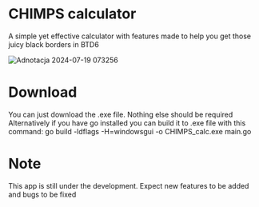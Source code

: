 # CHIMPS calculator

A simple yet effective calculator with features made to help you get those juicy black borders in BTD6


![Adnotacja 2024-07-19 073256](https://github.com/user-attachments/assets/24b2c47f-36b0-48c9-8d47-b8e28fb9aa2b)


# Download

You can just download the .exe file. Nothing else should be required
Alternatively if you have go installed you can build it to .exe file with this command: go build -ldflags -H=windowsgui -o CHIMPS_calc.exe main.go


# Note

This app is still under the development. Expect new features to be added and bugs to be fixed
